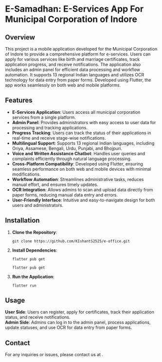 <h1>E-Samadhan: E-Services App For Municipal Corporation of Indore </h1>
        <h2>Overview</h2>
        <p>
            This project is a mobile application developed for the Municipal Corporation of Indore to provide a comprehensive platform for e-services. Users can apply for various services like birth and marriage certificates, track application progress, and receive notifications. The application also includes an admin panel for efficient data processing and workflow automation. It supports 13 regional Indian languages and utilizes OCR technology for data entry from paper forms. Developed using Flutter, the app works seamlessly on both web and mobile platforms.
        </p>

<h2>Features</h2>
        <ul>
            <li><strong>E-Services Application</strong>: Users access all municipal corporation services from a single platform.</li>
            <li><strong>Admin Panel</strong>: Provides administrators with easy access to user data for processing and tracking applications.</li>
            <li><strong>Progress Tracking</strong>: Users can track the status of their applications in real-time and receive stage-wise notifications.</li>
            <li><strong>Multilingual Support</strong>: Supports 13 regional Indian languages, including Oriya, Assamese, Bengali, Urdu, Punjabi, and Bhojpuri.</li>
            <li><strong>Voice and Written Assistance Chatbot</strong>: Handles user queries and complaints efficiently through natural language processing.</li>
            <li><strong>Cross-Platform Compatibility</strong>: Developed using Flutter, ensuring seamless performance on both web and mobile devices with minimal modifications.</li>
            <li><strong>Workflow Automation</strong>: Streamlines administrative tasks, reduces manual effort, and ensures timely updates.</li>
            <li><strong>OCR Integration</strong>: Allows admins to scan and upload data directly from paper forms, reducing manual data entry and errors.</li>
            <li><strong>User-Friendly Interface</strong>: Intuitive and easy-to-navigate design for both users and administrators.</li>
        </ul>

 <h2>Installation</h2>
        <ol>
            <li><strong>Clone the Repository</strong>:
                <pre><code>git clone https://github.com/KIshantS2525/e-office.git</code></pre>
            </li>
            <li><strong>Install Dependencies</strong>:
                <pre><code>flutter pub get</code></pre>
                <pre><code>flutter pub get</code></pre>
            </li>
            <li><strong>Run the Application</strong>:
                <pre><code>flutter run</code></pre>
            </li>
        </ol>

<h2>Usage</h2>
        <p>
            <strong>User Side</strong>: Users can register, apply for certificates, track their application status, and receive notifications.<br>
            <strong>Admin Side</strong>: Admins can log in to the admin panel, process applications, update statuses, and use OCR for data entry from paper forms.
        </p>

<h2>Contact</h2>
        <p>
            For any inquiries or issues, please contact us at <a href="priyanshigupta1701@gmail.com"></a>.
        </p>

</div>
</body>
</html>








